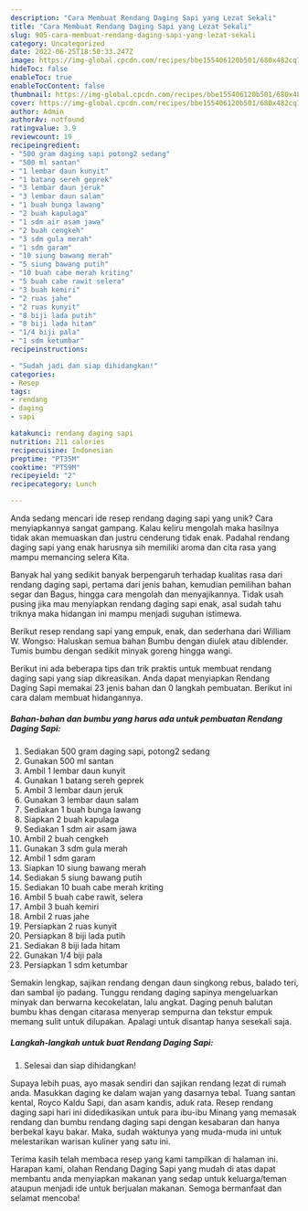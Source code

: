 ```yaml
---
description: "Cara Membuat Rendang Daging Sapi yang Lezat Sekali"
title: "Cara Membuat Rendang Daging Sapi yang Lezat Sekali"
slug: 905-cara-membuat-rendang-daging-sapi-yang-lezat-sekali
category: Uncategorized
date: 2022-06-25T18:50:33.247Z
image: https://img-global.cpcdn.com/recipes/bbe155406120b501/680x482cq70/rendang-daging-sapi-foto-resep-utama.jpg
hideToc: false
enableToc: true
enableTocContent: false
thumbnail: https://img-global.cpcdn.com/recipes/bbe155406120b501/680x482cq70/rendang-daging-sapi-foto-resep-utama.jpg
cover: https://img-global.cpcdn.com/recipes/bbe155406120b501/680x482cq70/rendang-daging-sapi-foto-resep-utama.jpg
author: Admin
authorAv: notfound
ratingvalue: 3.9
reviewcount: 19
recipeingredient:
- "500 gram daging sapi potong2 sedang"
- "500 ml santan"
- "1 lembar daun kunyit"
- "1 batang sereh geprek"
- "3 lembar daun jeruk"
- "3 lembar daun salam"
- "1 buah bunga lawang"
- "2 buah kapulaga"
- "1 sdm air asam jawa"
- "2 buah cengkeh"
- "3 sdm gula merah"
- "1 sdm garam"
- "10 siung bawang merah"
- "5 siung bawang putih"
- "10 buah cabe merah kriting"
- "5 buah cabe rawit selera"
- "3 buah kemiri"
- "2 ruas jahe"
- "2 ruas kunyit"
- "8 biji lada putih"
- "8 biji lada hitam"
- "1/4 biji pala"
- "1 sdm ketumbar"
recipeinstructions:

- "Sudah jadi dan siap dihidangkan!"
categories:
- Resep
tags:
- rendang
- daging
- sapi

katakunci: rendang daging sapi 
nutrition: 211 calories
recipecuisine: Indonesian
preptime: "PT35M"
cooktime: "PT59M"
recipeyield: "2"
recipecategory: Lunch

---
```





Anda sedang mencari ide resep rendang daging sapi yang unik? Cara menyiapkannya sangat gampang. Kalau keliru mengolah maka hasilnya tidak akan memuaskan dan justru cenderung tidak enak. Padahal rendang daging sapi yang enak harusnya sih memiliki aroma dan cita rasa yang mampu memancing selera Kita.





Banyak hal yang sedikit banyak berpengaruh terhadap kualitas rasa dari rendang daging sapi, pertama dari jenis bahan, kemudian pemilihan bahan segar dan Bagus, hingga cara mengolah dan menyajikannya. Tidak usah pusing jika mau menyiapkan rendang daging sapi enak,      asal sudah tahu triknya maka hidangan ini mampu menjadi suguhan istimewa.














Berikut resep rendang sapi yang empuk, enak, dan sederhana dari William W. Wongso: Haluskan semua bahan Bumbu dengan diulek atau diblender. Tumis bumbu dengan sedikit minyak goreng hingga wangi.






Berikut ini ada beberapa tips dan trik praktis untuk membuat rendang daging sapi yang siap dikreasikan. Anda dapat menyiapkan Rendang Daging Sapi memakai 23 jenis bahan dan 0 langkah pembuatan. Berikut ini cara dalam membuat hidangannya.

<!--inarticleads1-->

##### Bahan-bahan dan bumbu yang harus ada untuk pembuatan Rendang Daging Sapi:

1. Sediakan 500 gram daging sapi, potong2 sedang
1. Gunakan 500 ml santan
1. Ambil 1 lembar daun kunyit
1. Gunakan 1 batang sereh geprek
1. Ambil 3 lembar daun jeruk
1. Gunakan 3 lembar daun salam
1. Sediakan 1 buah bunga lawang
1. Siapkan 2 buah kapulaga
1. Sediakan 1 sdm air asam jawa
1. Ambil 2 buah cengkeh
1. Gunakan 3 sdm gula merah
1. Ambil 1 sdm garam
1. Siapkan 10 siung bawang merah
1. Sediakan 5 siung bawang putih
1. Sediakan 10 buah cabe merah kriting
1. Ambil 5 buah cabe rawit, selera
1. Ambil 3 buah kemiri
1. Ambil 2 ruas jahe
1. Persiapkan 2 ruas kunyit
1. Persiapkan 8 biji lada putih
1. Sediakan 8 biji lada hitam
1. Gunakan 1/4 biji pala
1. Persiapkan 1 sdm ketumbar


Semakin lengkap, sajikan rendang dengan daun singkong rebus, balado teri, dan sambal ijo padang. Tunggu rendang daging sapinya mengeluarkan minyak dan berwarna kecokelatan, lalu angkat. Daging penuh balutan bumbu khas dengan citarasa menyerap sempurna dan tekstur empuk memang sulit untuk dilupakan. Apalagi untuk disantap hanya sesekali saja. 

<!--inarticleads2-->

##### Langkah-langkah untuk buat Rendang Daging Sapi:


1. Selesai dan siap dihidangkan!

Supaya lebih puas, ayo masak sendiri dan sajikan rendang lezat di rumah anda. Masukkan daging ke dalam wajan yang dasarnya tebal. Tuang santan kental, Royco Kaldu Sapi, dan asam kandis, aduk rata. Resep rendang daging sapi hari ini didedikasikan untuk para ibu-ibu Minang yang memasak rendang dan bumbu rendang daging sapi dengan kesabaran dan hanya berbekal kayu bakar. Maka, sudah waktunya yang muda-muda ini untuk melestarikan warisan kuliner yang satu ini. 

Terima kasih telah membaca resep yang kami tampilkan di halaman ini. Harapan kami, olahan Rendang Daging Sapi yang mudah di atas dapat membantu anda menyiapkan makanan yang sedap untuk keluarga/teman ataupun menjadi ide untuk berjualan makanan. Semoga bermanfaat dan selamat mencoba!
